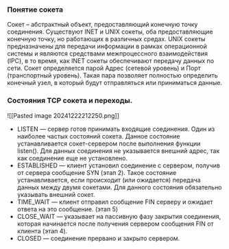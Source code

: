 
### Понятие сокета
Сокет – абстрактный объект, предоставляющий конечную точку соединения. Существуют INET и UNIX сокеты, оба предоставляющие конечную точку, но работающих в различных средах. UNIX сокеты предназначены для передачи информации в рамках операционной системы и являются средствами межпроцессного взаимодействия (IPC), в то время, как INET сокеты обеспечивают передачу данных по сети.
Сокет определяется парой Адрес (сетевой уровень) и Порт (транспортный уровень). Такая пара позволяет полностью определить конечный узел, в который будут отправляться или приниматься данные.


### Состояния TCP сокета и переходы.
![[Pasted image 20241222212250.png]]
- LISTEN — сервер готов принимать входящие соединения. Один из наиболее частых состояний сокета. Данное состояние устанавливается сокет-сервером после выполнения функции listen(). Для данных соединения не указывается внешний адрес, так как соединение еще не установлено.
- ESTABLISHED — клиент установил соединение с сервером, получив от сервера сообщение SYN (этап 2). Такое состояние устанавливается, если происходит (или ожидается) передача данных между двумя сокетами. Для данного состояния обязательно указывать внешний сокет.
- TIME_WAIT — клиент отправил сообщение FIN серверу и ожидает ответа на это сообщение. (этап 5)
- CLOSE_WAIT — указывает на пассивную фазу закрытия соединения, которая начинается после получения сервером сообщения FIN от клиента (этап 4).
- CLOSED — соединение прервано и закрыто сервером.